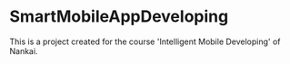 # SmartMobileAppDeveloping
This is a project created for the course 'Intelligent Mobile Developing' of Nankai.  
